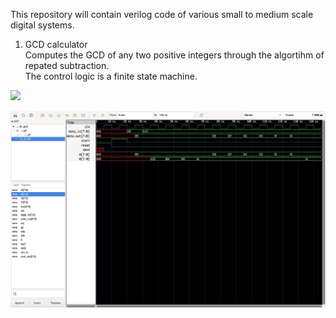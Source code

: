 This repository will contain verilog code of various small to medium scale digital systems.  
1. GCD calculator <br/>
Computes the GCD of any two positive integers through the algortihm of repated subtraction.  
The control logic is a finite state machine.

<img src="[https://your-image-url.type](https://github.com/Subash792/HM/blob/main/gcd_calculator/GCD_log.png)" width="300">

![alt text](https://github.com/Subash792/HM/blob/main/gcd_calculator/GCD_waveforms.png) 


